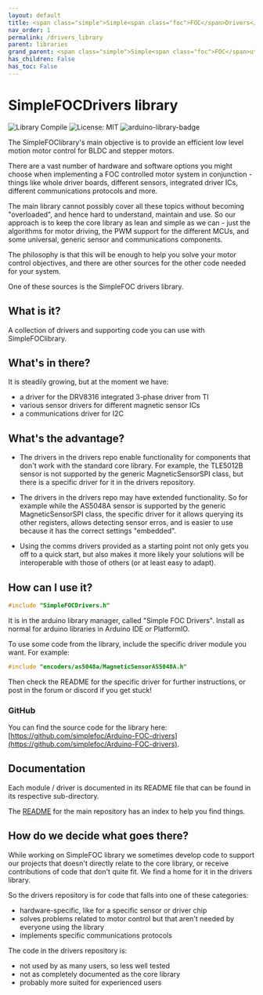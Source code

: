 ```yaml
---
layout: default
title: <span class="simple">Simple<span class="foc">FOC</span>Drivers</span>
nav_order: 1
permalink: /drivers_library
parent: libraries
grand_parent: <span class="simple">Simple<span class="foc">FOC</span>utils</span>
has_children: False
has_toc: False
---
```



# <span class="simple">Simple<span class="foc">FOC</span>Drivers</span> library

![Library Compile](https://github.com/simplefoc/Arduino-FOC-Drivers/workflows/Library%20Compile/badge.svg)
![License: MIT](https://img.shields.io/badge/License-MIT-yellow.svg)
![arduino-library-badge](https://www.ardu-badge.com/badge/SimpleFOCDrivers.svg?)


The <span class="simple">Simple<span class="foc">FOC</span>library</span>'s main objective is to provide an efficient low level motion motor control for BLDC and stepper motors.

There are a vast number of hardware and software options you might choose when implementing a FOC controlled motor system in conjunction - things like whole driver boards, different sensors, integrated driver ICs, different communications protocols and more.

The main library cannot possibly cover all these topics without becoming "overloaded", and hence hard to understand, maintain and use. So our approach is to keep the core library as lean and simple as we can - just the algorithms for motor driving, the PWM support for the different MCUs, and some universal, generic sensor and communications components.

The philosophy is that this will be enough to help you solve your motor control objectives, and there are other sources for the other code needed for your system.

One of these sources is the <span class="simple">Simple<span class="foc">FOC</span></span> drivers library.

## What is it?

A collection of drivers and supporting code you can use with <span class="simple">Simple<span class="foc">FOC</span>library</span>.

## What's in there?

It is steadily growing, but at the moment we have:

- a driver for the DRV8316 integrated 3-phase driver from TI
- various sensor drivers for different magnetic sensor ICs
- a communications driver for I2C

## What's the advantage?

- The drivers in the drivers repo enable functionality for components that don't work with the standard core library. For example, the TLE5012B sensor is not supported by the generic MagneticSensorSPI class, but there is a specific driver for it in the drivers repository.

- The drivers in the drivers repo may have extended functionality. So for example while the AS5048A sensor is supported by the generic MagneticSensorSPI class, the specific driver for it allows querying its other registers, allows detecting sensor erros, and is easier to use because it has the correct settings "embedded".

- Using the comms drivers provided as a starting point not only gets you off to a quick start, but also makes it more likely your solutions will be interoperable with those of others (or at least easy to adapt).

## How can I use it?

```cpp
#include "SimpleFOCDrivers.h"
```

It is in the arduino library manager, called "Simple FOC Drivers". Install as normal for arduino libraries in Arduino IDE or PlatformIO.

To use some code from the library, include the specific driver module you want. For example:

```cpp
#include "encoders/as5048a/MagneticSensorAS5048A.h"
```

Then check the README for the specific driver for further instructions, or post in the forum or discord if you get stuck!

### GitHub

You can find the source code for the library here: [https://github.com/simplefoc/Arduino-FOC-drivers](https://github.com/simplefoc/Arduino-FOC-drivers).


## Documentation

Each module / driver is documented in its README file that can be found in its respective sub-directory.

The [README](https://github.com/simplefoc/Arduino-FOC-drivers) for the main repository has an index to help you find things.


## How do we decide what goes there?

While working on <span class="simple">Simple<span class="foc">FOC</span> library</span> we sometimes develop code to support our projects that doesn't directly relate to the core library, or receive contributions of code that don't quite fit. We find a home for it in the drivers library.

So the drivers repository is for code that falls into one of these categories:

- hardware-specific, like for a specific sensor or driver chip
- solves problems related to motor control but that aren't needed by everyone using the library
- implements specific communications protocols

The code in the drivers repository is:

- not used by as many users, so less well tested
- not as completely documented as the core library
- probably more suited for experienced users

